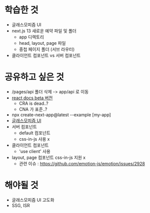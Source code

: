 # 학습한 것

- 글래스모피즘 UI
- next.js 13 새로운 예약 파일 및 폴더
  - app 디렉토리
  - head, layout, page 파일
  - 중첩 페이지 폴더 (서브 라우터)
- 클라이언트 컴포넌트 vs 서버 컴포넌트

# 공유하고 싶은 것

- /pages/api 폴더 삭제 -> app/api 로 이동
- [react docs beta 버전](https://react.dev/learn/start-a-new-react-project)
  - CRA is dead..?
  - CNA 가 표준..?
- npx create-next-app@latest --example [my-app]
- [글래스모피즘 UI](https://ldrerin.tistory.com/479)
- 서버 컴포넌트
  - default 컴포넌트
  - css-in-js 사용 x
- 클라이언트 컴포넌트
  - 'use client' 사용
- layout, page 컴포넌트 css-in-js 지원 x
  - 관련 이슈 : https://github.com/emotion-js/emotion/issues/2928

# 해야될 것

- 글래스모피즘 UI 고도화
- SSG, ISR
